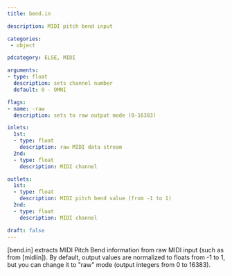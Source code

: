 ```yaml
---
title: bend.in

description: MIDI pitch bend input

categories:
 - object

pdcategory: ELSE, MIDI

arguments:
- type: float
  description: sets channel number
  default: 0 - OMNI

flags:
- name: -raw
  description: sets to raw output mode (0-16383)

inlets:
  1st:
  - type: float
    description: raw MIDI data stream
  2nd:
  - type: float
    description: MIDI channel

outlets:
  1st:
  - type: float
    description: MIDI pitch bend value (from -1 to 1)
  2nd:
  - type: float
    description: MIDI channel

draft: false
---
```


[bend.in] extracts MIDI Pitch Bend information from raw MIDI input (such as from [midiin]). By default, output values are normalized to floats from -1 to 1, but you can change it to "raw" mode (output integers from 0 to 16383).

